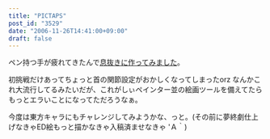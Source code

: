 ```yaml
---
title: "PICTAPS"
post_id: "3529"
date: "2006-11-26T14:41:00+09:00"
draft: false
---
```



ペン持つ手が疲れてきたんで[息抜きに作ってみました](http://roxik.com/pictaps/?pid=176617)。

初挑戦だけあってちょっと首の関節設定がおかしくなってしまったorz なんかこれ大流行してるみたいだが、これがしぃペインター並の絵画ツールを備えてたらもっとエラいことになってただろうなぁ。

今度は東方キャラにもチャレンジしてみようかな、っと。(その前に夢終劇仕上げなきゃED絵もっと描かなきゃ入稿済ませなきゃ 'Ａ｀)
